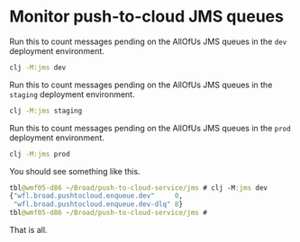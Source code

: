 # Monitor push-to-cloud JMS queues

Run this to count messages
pending on the AllOfUs JMS queues
in the `dev` deployment environment.

``` bash
clj -M:jms dev
```

Run this to count messages
pending on the AllOfUs JMS queues
in the `staging` deployment environment.

``` bash
clj -M:jms staging
```

Run this to count messages
pending on the AllOfUs JMS queues
in the `prod` deployment environment.

``` bash
clj -M:jms prod
```

You should see something like this.

``` clojure
tbl@wmf05-d86 ~/Broad/push-to-cloud-service/jms # clj -M:jms dev
{"wfl.broad.pushtocloud.enqueue.dev"     0,
 "wfl.broad.pushtocloud.enqueue.dev-dlq" 8}
tbl@wmf05-d86 ~/Broad/push-to-cloud-service/jms #
```

That is all.
